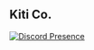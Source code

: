 ## Kiti Co.

[![Discord Presence](https://lanyard.cnrad.dev/api/744686114555559996?idleMessage=Hi!%20%3AD)](https://discord.com/users/744686114555559996)
